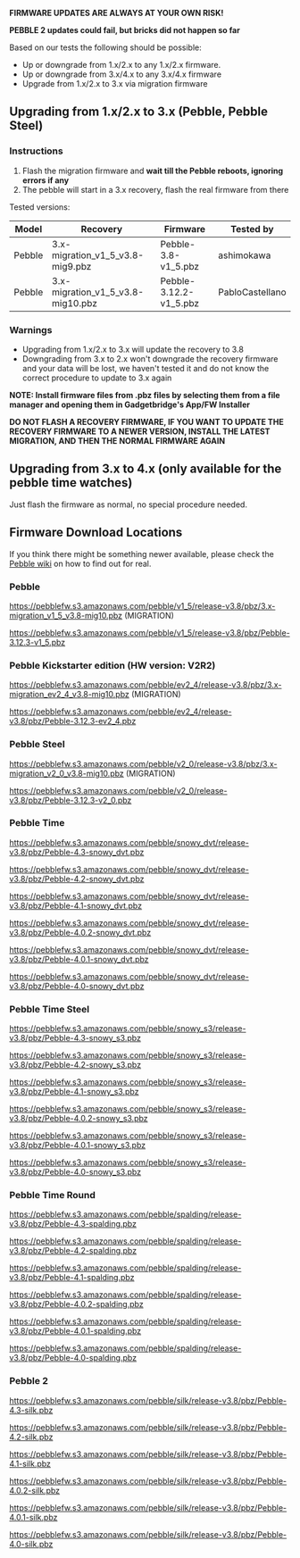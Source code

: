 **FIRMWARE UPDATES ARE ALWAYS AT YOUR OWN RISK!**

**PEBBLE 2 updates could fail, but bricks did not happen so far**

Based on our tests the following should be possible:

* Up or downgrade from 1.x/2.x to any 1.x/2.x firmware.
* Up or downgrade from 3.x/4.x to any 3.x/4.x firmware
* Upgrade from 1.x/2.x to 3.x via migration firmware

## Upgrading from 1.x/2.x to 3.x (Pebble, Pebble Steel)

### Instructions

1. Flash the migration firmware and **wait till the Pebble reboots, ignoring errors if any** 
2. The pebble will start in a 3.x recovery, flash the real firmware from there

Tested versions:

| Model  | Recovery                          | Firmware               | Tested by       |
|--------|-----------------------------------|------------------------|-----------------|
| Pebble | 3.x-migration_v1_5_v3.8-mig9.pbz  | Pebble-3.8-v1_5.pbz    | ashimokawa      |
| Pebble | 3.x-migration_v1_5_v3.8-mig10.pbz | Pebble-3.12.2-v1_5.pbz | PabloCastellano |

### Warnings
* Upgrading from 1.x/2.x to 3.x will update the recovery to 3.8
* Downgrading from 3.x to 2.x won't downgrade the recovery firmware and your data will be lost, we haven't tested it and do not know the correct procedure to update to 3.x again

**NOTE: Install firmware files from .pbz files by selecting them from a file manager and opening them in Gadgetbridge's App/FW Installer**

**DO NOT FLASH A RECOVERY FIRMWARE, IF YOU WANT TO UPDATE THE RECOVERY FIRMWARE TO A NEWER VERSION, INSTALL THE LATEST MIGRATION, AND THEN THE NORMAL FIRMWARE AGAIN**

## Upgrading from 3.x to 4.x (only available for the pebble time watches)

Just flash the firmware as normal, no special procedure needed.

## Firmware Download Locations
If you think there might be something newer available, please check the [Pebble wiki](http://www.pebbledev.org/wiki/Firmware_Updates/) on how to find out for real.

### Pebble
https://pebblefw.s3.amazonaws.com/pebble/v1_5/release-v3.8/pbz/3.x-migration_v1_5_v3.8-mig10.pbz (MIGRATION)

https://pebblefw.s3.amazonaws.com/pebble/v1_5/release-v3.8/pbz/Pebble-3.12.3-v1_5.pbz

### Pebble Kickstarter edition (HW version: V2R2)
https://pebblefw.s3.amazonaws.com/pebble/ev2_4/release-v3.8/pbz/3.x-migration_ev2_4_v3.8-mig10.pbz (MIGRATION)

https://pebblefw.s3.amazonaws.com/pebble/ev2_4/release-v3.8/pbz/Pebble-3.12.3-ev2_4.pbz

### Pebble Steel
https://pebblefw.s3.amazonaws.com/pebble/v2_0/release-v3.8/pbz/3.x-migration_v2_0_v3.8-mig10.pbz (MIGRATION)

https://pebblefw.s3.amazonaws.com/pebble/v2_0/release-v3.8/pbz/Pebble-3.12.3-v2_0.pbz

### Pebble Time
https://pebblefw.s3.amazonaws.com/pebble/snowy_dvt/release-v3.8/pbz/Pebble-4.3-snowy_dvt.pbz

https://pebblefw.s3.amazonaws.com/pebble/snowy_dvt/release-v3.8/pbz/Pebble-4.2-snowy_dvt.pbz

https://pebblefw.s3.amazonaws.com/pebble/snowy_dvt/release-v3.8/pbz/Pebble-4.1-snowy_dvt.pbz

https://pebblefw.s3.amazonaws.com/pebble/snowy_dvt/release-v3.8/pbz/Pebble-4.0.2-snowy_dvt.pbz

https://pebblefw.s3.amazonaws.com/pebble/snowy_dvt/release-v3.8/pbz/Pebble-4.0.1-snowy_dvt.pbz

https://pebblefw.s3.amazonaws.com/pebble/snowy_dvt/release-v3.8/pbz/Pebble-4.0-snowy_dvt.pbz

### Pebble Time Steel
https://pebblefw.s3.amazonaws.com/pebble/snowy_s3/release-v3.8/pbz/Pebble-4.3-snowy_s3.pbz

https://pebblefw.s3.amazonaws.com/pebble/snowy_s3/release-v3.8/pbz/Pebble-4.2-snowy_s3.pbz

https://pebblefw.s3.amazonaws.com/pebble/snowy_s3/release-v3.8/pbz/Pebble-4.1-snowy_s3.pbz

https://pebblefw.s3.amazonaws.com/pebble/snowy_s3/release-v3.8/pbz/Pebble-4.0.2-snowy_s3.pbz

https://pebblefw.s3.amazonaws.com/pebble/snowy_s3/release-v3.8/pbz/Pebble-4.0.1-snowy_s3.pbz

https://pebblefw.s3.amazonaws.com/pebble/snowy_s3/release-v3.8/pbz/Pebble-4.0-snowy_s3.pbz

### Pebble Time Round
https://pebblefw.s3.amazonaws.com/pebble/spalding/release-v3.8/pbz/Pebble-4.3-spalding.pbz

https://pebblefw.s3.amazonaws.com/pebble/spalding/release-v3.8/pbz/Pebble-4.2-spalding.pbz

https://pebblefw.s3.amazonaws.com/pebble/spalding/release-v3.8/pbz/Pebble-4.1-spalding.pbz

https://pebblefw.s3.amazonaws.com/pebble/spalding/release-v3.8/pbz/Pebble-4.0.2-spalding.pbz

https://pebblefw.s3.amazonaws.com/pebble/spalding/release-v3.8/pbz/Pebble-4.0.1-spalding.pbz

https://pebblefw.s3.amazonaws.com/pebble/spalding/release-v3.8/pbz/Pebble-4.0-spalding.pbz

### Pebble 2
https://pebblefw.s3.amazonaws.com/pebble/silk/release-v3.8/pbz/Pebble-4.3-silk.pbz

https://pebblefw.s3.amazonaws.com/pebble/silk/release-v3.8/pbz/Pebble-4.2-silk.pbz

https://pebblefw.s3.amazonaws.com/pebble/silk/release-v3.8/pbz/Pebble-4.1-silk.pbz

https://pebblefw.s3.amazonaws.com/pebble/silk/release-v3.8/pbz/Pebble-4.0.2-silk.pbz

https://pebblefw.s3.amazonaws.com/pebble/silk/release-v3.8/pbz/Pebble-4.0.1-silk.pbz

https://pebblefw.s3.amazonaws.com/pebble/silk/release-v3.8/pbz/Pebble-4.0-silk.pbz